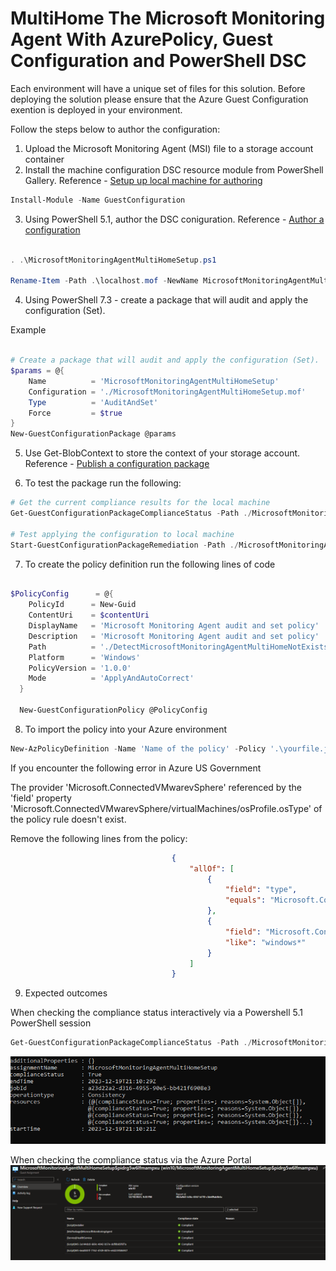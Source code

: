 # MultiHome The Microsoft Monitoring Agent With AzurePolicy, Guest Configuration and PowerShell DSC

Each environment will have a unique set of files for this solution. Before deploying the solution please ensure that the Azure Guest Configuration exention is deployed in your environment. 

Follow the steps below to author the configuration:

1. Upload the Microsoft Monitoring Agent (MSI) file to a storage account container
2. Install the machine configuration DSC resource module from PowerShell Gallery. Reference - [Setup up local machine for authoring](https://learn.microsoft.com/en-us/azure/governance/machine-configuration/how-to-set-up-authoring-environment)

```powershell
Install-Module -Name GuestConfiguration
```

3. Using PowerShell 5.1, author the DSC coniguration. Reference - [Author a configuration](https://learn.microsoft.com/en-us/azure/governance/machine-configuration/how-to-create-package#author-a-configuration)

```powershell

. .\MicrosoftMonitoringAgentMultiHomeSetup.ps1

Rename-Item -Path .\localhost.mof -NewName MicrosoftMonitoringAgentMultiHomeSetup.mof -PassThru

```

4. Using PowerShell 7.3 - create a package that will audit and apply the configuration (Set).

Example

```powershell

# Create a package that will audit and apply the configuration (Set).
$params = @{
    Name          = 'MicrosoftMonitoringAgentMultiHomeSetup'
    Configuration = './MicrosoftMonitoringAgentMultiHomeSetup.mof'
    Type          = 'AuditAndSet'
    Force         = $true
}
New-GuestConfigurationPackage @params

```

5. Use Get-BlobContext to store the context of your storage account. Reference - [Publish a configuration package](https://learn.microsoft.com/en-us/azure/governance/machine-configuration/how-to-publish-package#publish-a-configuration-package)

6. To test the package run the following:

```powershell
# Get the current compliance results for the local machine
Get-GuestConfigurationPackageComplianceStatus -Path ./MicrosoftMonitoringAgentMultiHomeSetup.zip

# Test applying the configuration to local machine
Start-GuestConfigurationPackageRemediation -Path ./MicrosoftMonitoringAgentMultiHomeSetup.zip

```

7. To create the policy definition run the following lines of code

```powershell

$PolicyConfig      = @{
    PolicyId      = New-Guid
    ContentUri    = $contentUri
    DisplayName   = 'Microsoft Monitoring Agent audit and set policy'
    Description   = 'Microsoft Monitoring Agent audit and set policy'
    Path          = './DetectMicrosoftMonitoringAgentMultiHomeNotExists.json'
    Platform      = 'Windows'
    PolicyVersion = '1.0.0'
    Mode          = 'ApplyAndAutoCorrect'
  }

  New-GuestConfigurationPolicy @PolicyConfig
```

8. To import the policy into your Azure environment

```powershell
New-AzPolicyDefinition -Name 'Name of the policy' -Policy '.\yourfile.json'

```

If you encounter the following error in Azure US Government

The provider 'Microsoft.ConnectedVMwarevSphere' referenced by the 'field' property 'Microsoft.ConnectedVMwarevSphere/virtualMachines/osProfile.osType' of the policy rule doesn't exist.

Remove the following lines from the policy:

```json
                                    {
                                        "allOf": [
                                            {
                                                "field": "type",
                                                "equals": "Microsoft.ConnectedVMwarevSphere/virtualMachines"
                                            },
                                            {
                                                "field": "Microsoft.ConnectedVMwarevSphere/virtualMachines/osProfile.osType",
                                                "like": "windows*"
                                            }
                                        ]
                                    }
```

9. Expected outcomes

When checking the compliance status interactively via a Powershell 5.1 PowerShell session

```powershell
Get-GuestConfigurationPackageComplianceStatus -Path ./MicrosoftMonitoringAgentMultiHomeSetup.zip
```

![Alt text](images/image.png)

When checking the compliance status via the Azure Portal
![Alt text](images/portalimage.png)
